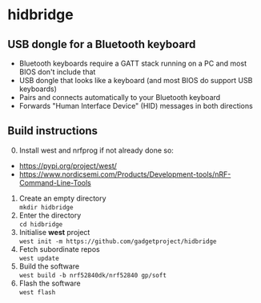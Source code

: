 # hidbridge
## USB dongle for a Bluetooth keyboard

- Bluetooth keyboards require a GATT stack running on a PC and most BIOS don't include that
- USB dongle that looks like a keyboard (and most BIOS do support USB keyboards)
- Pairs and connects automatically to your Bluetooth keyboard
- Forwards "Human Interface Device" (HID) messages in both directions

## Build instructions

0. Install west and nrfprog if not already done so:
  - https://pypi.org/project/west/
  - https://www.nordicsemi.com/Products/Development-tools/nRF-Command-Line-Tools
1. Create an empty directory <br>`mkdir hidbridge`
2. Enter the directory <br>`cd hidbridge`
3. Initialise **west** project <br>`west init -m https://github.com/gadgetproject/hidbridge`
4. Fetch subordinate repos <br>`west update`
5. Build the software <br>`west build -b nrf52840dk/nrf52840 gp/soft`
6. Flash the software <br>`west flash`
